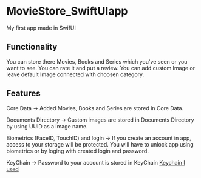 # MovieStore_SwiftUIapp
My first app made in SwifUI

## Functionality
You can store there Movies, Books and Series which you've seen or you want to see. You can rate it and put a review. You can add custom Image or leave default Image connected with choosen category.

## Features
Core Data -> Added Movies, Books and Series are stored in Core Data.

Documents Directory -> Custom images are stored in Documents Directory by using UUID as a image name.

Biometrics (FaceID, TouchID) and login -> If you create an account in app, access to your storage will be protected. You will have to unlock app using biometrics or by loging with created login and password.

KeyChain -> Password to your account is stored in KeyChain [Keychain I used](https://github.com/evgenyneu/keychain-swift)


